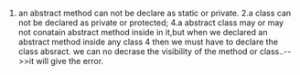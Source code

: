 1. an abstract method can not be declare as static or private.
2.a class can not be declared as private or protected;
4.a abstract class may or may not conatain abstract method inside in it,but when we declared an abstract method inside any class
4 then we must have to declare the class absract.
we can no decrase the visibility of the method or class..-->>it will give the error.
